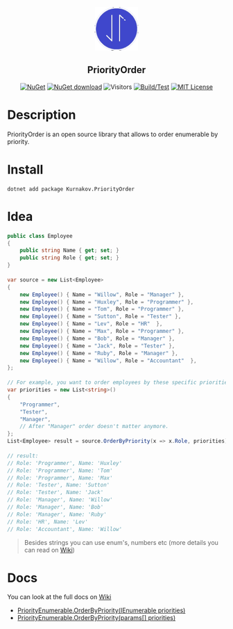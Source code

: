 <div align="center">
 <img src="icon.png" weight="100px" height="100px" />
 <h2>PriorityOrder</h2>
 
 [![NuGet](https://img.shields.io/nuget/v/Kurnakov.PriorityOrder.svg)](https://www.nuget.org/packages/Kurnakov.PriorityOrder)
 [![NuGet download](https://img.shields.io/nuget/dt/Kurnakov.PriorityOrder.svg)](https://www.nuget.org/packages/Kurnakov.PriorityOrder) 
 ![Visitors](https://api.visitorbadge.io/api/visitors?path=https%3A%2F%2Fgithub.com%kurnakovv%PriorityOrder&countColor=%23263759&style=flat)
 [![Build/Test](https://github.com/kurnakovv/PriorityOrder/actions/workflows/build-test.yml/badge.svg)](https://github.com/kurnakovv/PriorityOrder/actions/workflows/build-test.yml)
 [![MIT License](https://img.shields.io/github/license/kurnakovv/PriorityOrder?color=%230b0&style=flat)](https://github.com/kurnakovv/PriorityOrder/blob/main/LICENSE)
 
</div>

# Description
PriorityOrder is an open source library that allows to order enumerable by priority.

# Install
```
dotnet add package Kurnakov.PriorityOrder
```

# Idea
``` cs
public class Employee
{
    public string Name { get; set; }
    public string Role { get; set; }
}

var source = new List<Employee>
{
    new Employee() { Name = "Willow", Role = "Manager" },
    new Employee() { Name = "Huxley", Role = "Programmer" },
    new Employee() { Name = "Tom", Role = "Programmer" },
    new Employee() { Name = "Sutton", Role = "Tester" },
    new Employee() { Name = "Lev", Role = "HR"  },
    new Employee() { Name = "Max", Role = "Programmer" },
    new Employee() { Name = "Bob", Role = "Manager" },
    new Employee() { Name = "Jack", Role = "Tester" },
    new Employee() { Name = "Ruby", Role = "Manager" },
    new Employee() { Name = "Willow", Role = "Accountant"  },
};

// For example, you want to order employees by these specific priorities (not alphabetically).
var priorities = new List<string>()
{
    "Programmer",
    "Tester",
    "Manager",
    // After "Manager" order doesn't matter anymore.
};
List<Employee> result = source.OrderByPriority(x => x.Role, priorities).ToList();

// result:
// Role: 'Programmer', Name: 'Huxley'
// Role: 'Programmer', Name: 'Tom'
// Role: 'Programmer', Name: 'Max'
// Role: 'Tester', Name: 'Sutton'
// Role: 'Tester', Name: 'Jack'
// Role: 'Manager', Name: 'Willow'
// Role: 'Manager', Name: 'Bob'
// Role: 'Manager', Name: 'Ruby'
// Role: 'HR', Name: 'Lev'
// Role: 'Accountant', Name: 'Willow'
```
> Besides strings you can use enum's, numbers etc (more details you can read on [Wiki](https://github.com/kurnakovv/PriorityOrder/wiki))

# Docs
You can look at the full docs on [Wiki](https://github.com/kurnakovv/PriorityOrder/wiki)
* [PriorityEnumerable.OrderByPriority(IEnumerable priorities)](https://github.com/kurnakovv/PriorityOrder/wiki/PriorityEnumerable.OrderByPriority(IEnumerable-priorities))
* [PriorityEnumerable.OrderByPriority(params[] priorities)](https://github.com/kurnakovv/PriorityOrder/wiki/PriorityEnumerable.OrderByPriority(params%5B%5D-priorities))
